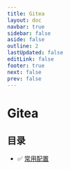 ```yaml
---
title: Gitea
layout: doc
navbar: true
sidebar: false
aside: false
outline: 2
lastUpdated: false
editLink: false
footer: true
next: false
prev: false
---
```


# Gitea

## 目录

- ✅ [常用配置](/software/gitea/config)